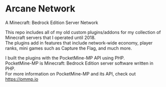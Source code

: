 # Arcane Network
A Minecraft: Bedrock Edition Server Network

This repo includes all of my old custom plugins/addons for my collection of Minecraft servers that I operated until 2018. <br/>
The plugins add in features that include network-wide economy, player ranks, mini games such as Capture the Flag, and much more. <br/>

I built the plugins with the PocketMine-MP API using PHP. <br/>
PocketMine-MP is Minecraft: Bedrock Edition server software written in PHP. <br/>
For more information on PocketMine-MP and its API, check out <a href="pmmp.io">https://pmmp.io</a> 
